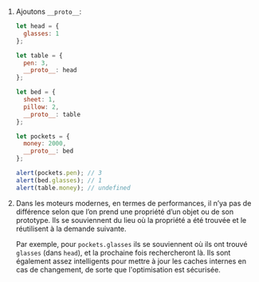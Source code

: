 
1. Ajoutons `__proto__`:

    ```js run
    let head = {
      glasses: 1
    };

    let table = {
      pen: 3,
      __proto__: head
    };

    let bed = {
      sheet: 1,
      pillow: 2,
      __proto__: table
    };

    let pockets = {
      money: 2000,
      __proto__: bed
    };

    alert(pockets.pen); // 3
    alert(bed.glasses); // 1
    alert(table.money); // undefined
    ```

2. Dans les moteurs modernes, en termes de performances, il n’ya pas de différence selon que l’on prend une propriété d’un objet ou de son prototype. Ils se souviennent du lieu où la propriété a été trouvée et le réutilisent à la demande suivante.

    Par exemple, pour `pockets.glasses` ils se souviennent où ils ont trouvé `glasses` (dans `head`), et la prochaine fois rechercheront là. Ils sont également assez intelligents pour mettre à jour les caches internes en cas de changement, de sorte que l'optimisation est sécurisée.
